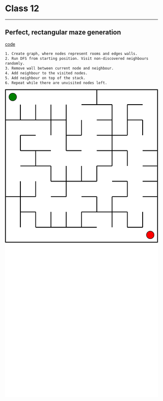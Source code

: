 # Class 12

---

## Perfect, rectangular maze generation

[code](code/maze.py)

```
1. Create graph, where nodes represent rooms and edges walls.
2. Run DFS from starting position. Visit non-discovered neighbours randomly.
3. Remove wall between current node and neighbour.
4. Add neighbour to the visited nodes.
5. Add neighbour on top of the stack.
6. Repeat while there are unvisited nodes left.
```

![](code/img/test.svg) ![](code/img/test_animated.svg)
